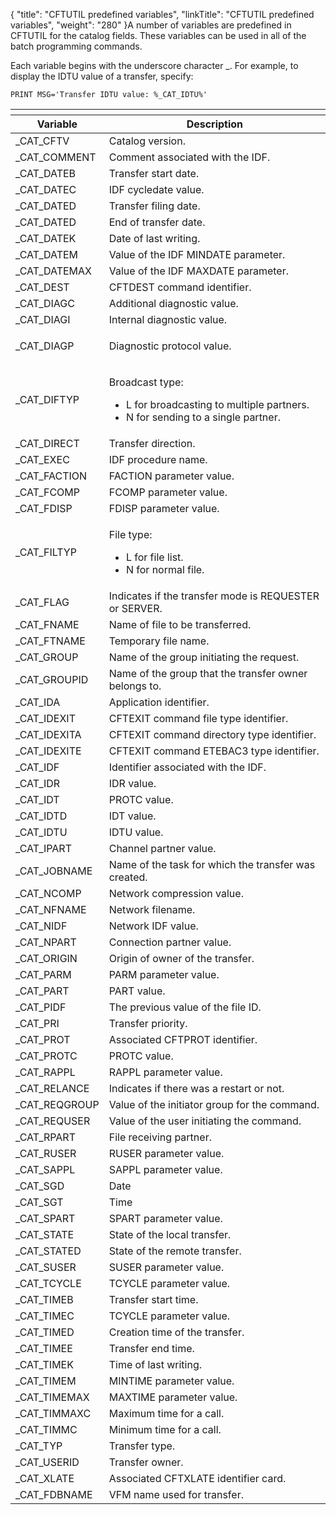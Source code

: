 {
    "title": "CFTUTIL predefined variables",
    "linkTitle": "CFTUTIL predefined variables",
    "weight": "280"
}A number of variables are predefined in CFTUTIL for the catalog fields. These variables can be used in all of the batch programming commands.

Each variable begins with the underscore character \_. For example, to display the IDTU value of a transfer, specify:


    PRINT MSG='Transfer IDTU value: %_CAT_IDTU%'

<table>
   <th>
      <tr>
<th>Variable         </th>
<th>Description         </th>
      </tr>
   </thead>
   <tbody>
      <tr>
         <td>_CAT_CFTV         </td>
         <td>Catalog version.         </td>
      </tr>
      <tr>
         <td>_CAT_COMMENT         </td>
         <td>Comment associated with the IDF.         </td>
      </tr>
      <tr>
         <td>_CAT_DATEB         </td>
         <td>Transfer start date.         </td>
      </tr>
      <tr>
         <td>_CAT_DATEC         </td>
         <td>IDF cycledate value.         </td>
      </tr>
      <tr>
         <td>_CAT_DATED         </td>
         <td>Transfer filing date.         </td>
      </tr>
      <tr>
         <td>_CAT_DATED         </td>
         <td>End of transfer date.         </td>
      </tr>
      <tr>
         <td>_CAT_DATEK         </td>
         <td>Date of last writing.         </td>
      </tr>
      <tr>
         <td>_CAT_DATEM         </td>
         <td>Value of the IDF MINDATE parameter.         </td>
      </tr>
      <tr>
         <td>_CAT_DATEMAX         </td>
         <td>Value of the IDF MAXDATE parameter.         </td>
      </tr>
      <tr>
         <td>_CAT_DEST         </td>
         <td>CFTDEST command identifier.         </td>
      </tr>
      <tr>
         <td>_CAT_DIAGC         </td>
         <td>Additional diagnostic value.         </td>
      </tr>
      <tr>
         <td>_CAT_DIAGI         </td>
         <td>Internal diagnostic value.         </td>
      </tr>
      <tr>
         <td>_CAT_DIAGP         </td>
         <td><p>Diagnostic protocol value.</p>         </td>
      </tr>
      <tr>
         <td>_CAT_DIFTYP         </td>
         <td><p>Broadcast type:</p>
<ul>
<li>L for broadcasting to
multiple partners.</li>
<li>N for sending to a single partner.</li>
</ul>         </td>
      </tr>
      <tr>
         <td>_CAT_DIRECT         </td>
         <td>Transfer direction.         </td>
      </tr>
      <tr>
         <td>_CAT_EXEC         </td>
         <td>IDF procedure name.         </td>
      </tr>
      <tr>
         <td>_CAT_FACTION         </td>
         <td>FACTION parameter value.         </td>
      </tr>
      <tr>
         <td>_CAT_FCOMP         </td>
         <td>FCOMP parameter value.         </td>
      </tr>
      <tr>
         <td>_CAT_FDISP         </td>
         <td>FDISP parameter value.         </td>
      </tr>
      <tr>
         <td>_CAT_FILTYP         </td>
         <td><p>File type:</p>
<ul>
<li>L for file list.</li>
<li>N for normal file.</li>
</ul>         </td>
      </tr>
      <tr>
         <td>_CAT_FLAG         </td>
         <td>Indicates if the transfer mode is REQUESTER or SERVER.         </td>
      </tr>
      <tr>
         <td>_CAT_FNAME         </td>
         <td>Name of file to be transferred.         </td>
      </tr>
      <tr>
         <td>_CAT_FTNAME         </td>
         <td>Temporary file name.         </td>
      </tr>
      <tr>
         <td>_CAT_GROUP         </td>
         <td>Name of the group initiating the request.         </td>
      </tr>
      <tr>
         <td>_CAT_GROUPID         </td>
         <td>Name of the group that the transfer owner belongs to.         </td>
      </tr>
      <tr>
         <td>_CAT_IDA         </td>
         <td>Application identifier.         </td>
      </tr>
      <tr>
         <td>_CAT_IDEXIT         </td>
         <td>CFTEXIT command file type identifier.         </td>
      </tr>
      <tr>
         <td>_CAT_IDEXITA         </td>
         <td>CFTEXIT command directory type identifier.         </td>
      </tr>
      <tr>
         <td>_CAT_IDEXITE         </td>
         <td>CFTEXIT command ETEBAC3 type identifier.         </td>
      </tr>
      <tr>
         <td>_CAT_IDF         </td>
         <td>Identifier associated with the IDF.         </td>
      </tr>
      <tr>
         <td>_CAT_IDR         </td>
         <td>IDR value.         </td>
      </tr>
      <tr>
         <td>_CAT_IDT         </td>
         <td>PROTC value.         </td>
      </tr>
      <tr>
         <td>_CAT_IDTD         </td>
         <td>IDT value.         </td>
      </tr>
      <tr>
         <td>_CAT_IDTU         </td>
         <td>IDTU value.         </td>
      </tr>
      <tr>
         <td>_CAT_IPART         </td>
         <td>Channel partner value.         </td>
      </tr>
      <tr>
         <td>_CAT_JOBNAME         </td>
         <td>Name of the task for which the transfer was created.         </td>
      </tr>
      <tr>
         <td>_CAT_NCOMP         </td>
         <td>Network compression value.         </td>
      </tr>
      <tr>
         <td>_CAT_NFNAME         </td>
         <td>Network filename.         </td>
      </tr>
      <tr>
         <td>_CAT_NIDF         </td>
         <td>Network IDF value.         </td>
      </tr>
      <tr>
         <td>_CAT_NPART         </td>
         <td>Connection partner value.         </td>
      </tr>
      <tr>
         <td>_CAT_ORIGIN         </td>
         <td>Origin of owner of the transfer.         </td>
      </tr>
      <tr>
         <td>_CAT_PARM         </td>
         <td>PARM parameter value.         </td>
      </tr>
      <tr>
         <td>_CAT_PART         </td>
         <td>PART value.         </td>
      </tr>
      <tr>
         <td>_CAT_PIDF         </td>
         <td>The previous value of the file ID.         </td>
      </tr>
      <tr>
         <td>_CAT_PRI         </td>
         <td>Transfer priority.         </td>
      </tr>
      <tr>
         <td>_CAT_PROT         </td>
         <td>Associated CFTPROT identifier.         </td>
      </tr>
      <tr>
         <td>_CAT_PROTC         </td>
         <td>PROTC value.         </td>
      </tr>
      <tr>
         <td>_CAT_RAPPL         </td>
         <td>RAPPL parameter value.         </td>
      </tr>
      <tr>
         <td>_CAT_RELANCE         </td>
         <td>Indicates if there was a restart or not.         </td>
      </tr>
      <tr>
         <td>_CAT_REQGROUP         </td>
         <td>Value of the initiator group for the command.         </td>
      </tr>
      <tr>
         <td>_CAT_REQUSER         </td>
         <td>Value of the user initiating the command.         </td>
      </tr>
      <tr>
         <td>_CAT_RPART         </td>
         <td>File receiving partner.         </td>
      </tr>
      <tr>
         <td>_CAT_RUSER         </td>
         <td>RUSER parameter value.         </td>
      </tr>
      <tr>
         <td>_CAT_SAPPL         </td>
         <td>SAPPL parameter value.         </td>
      </tr>
      <tr>
         <td>_CAT_SGD         </td>
         <td>Date         </td>
      </tr>
      <tr>
         <td>_CAT_SGT         </td>
         <td>Time         </td>
      </tr>
      <tr>
         <td>_CAT_SPART         </td>
         <td>SPART parameter value.         </td>
      </tr>
      <tr>
         <td>_CAT_STATE         </td>
         <td>State of the local transfer.         </td>
      </tr>
      <tr>
         <td>_CAT_STATED         </td>
         <td>State of the remote transfer.         </td>
      </tr>
      <tr>
         <td>_CAT_SUSER         </td>
         <td>SUSER parameter value.         </td>
      </tr>
      <tr>
         <td>_CAT_TCYCLE         </td>
         <td>TCYCLE parameter value.         </td>
      </tr>
      <tr>
         <td>_CAT_TIMEB         </td>
         <td>Transfer start time.         </td>
      </tr>
      <tr>
         <td>_CAT_TIMEC         </td>
         <td>TCYCLE parameter value.<span style="color: #ff0000;"> </span>         </td>
      </tr>
      <tr>
         <td>_CAT_TIMED         </td>
         <td>Creation time of the transfer.         </td>
      </tr>
      <tr>
         <td>_CAT_TIMEE         </td>
         <td>Transfer end time.         </td>
      </tr>
      <tr>
         <td>_CAT_TIMEK         </td>
         <td>Time of last writing.         </td>
      </tr>
      <tr>
         <td>_CAT_TIMEM         </td>
         <td>MINTIME parameter value.         </td>
      </tr>
      <tr>
         <td>_CAT_TIMEMAX         </td>
         <td>MAXTIME parameter value.         </td>
      </tr>
      <tr>
         <td>_CAT_TIMMAXC         </td>
         <td>Maximum time for a call.         </td>
      </tr>
      <tr>
         <td>_CAT_TIMMC         </td>
         <td>Minimum time for a call.         </td>
      </tr>
      <tr>
         <td>_CAT_TYP         </td>
         <td>Transfer type.         </td>
      </tr>
      <tr>
         <td>_CAT_USERID         </td>
         <td>Transfer owner.         </td>
      </tr>
      <tr>
         <td>_CAT_XLATE         </td>
         <td>Associated CFTXLATE identifier card.         </td>
      </tr>
      <tr>
         <td>_CAT_FDBNAME         </td>
         <td>VFM name used for transfer.         </td>
      </tr>
   </tbody>
</table>
